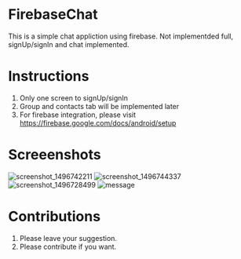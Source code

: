 # FirebaseChat

This is a simple chat appliction using firebase. Not implementded full, signUp/signIn and chat implemented.

# Instructions
1. Only one screen to signUp/signIn
2. Group and contacts tab will be implemented later
3. For firebase integration, please visit 
https://firebase.google.com/docs/android/setup


# Screeenshots

![screenshot_1496742211](https://user-images.githubusercontent.com/17309975/26862570-3ab81dd4-4b6e-11e7-906b-7000288c5913.png)
![screenshot_1496744337](https://user-images.githubusercontent.com/17309975/26862598-71e2106c-4b6e-11e7-80d5-69d422ec34f6.png)
![screenshot_1496728499](https://user-images.githubusercontent.com/17309975/26862693-32227ac4-4b6f-11e7-942b-5a52b6799f47.png)
![message](https://user-images.githubusercontent.com/17309975/26862697-368c7970-4b6f-11e7-81be-35fba6ef11d6.png)


# Contributions
1. Please leave your suggestion. 
2. Please contribute if you want.

